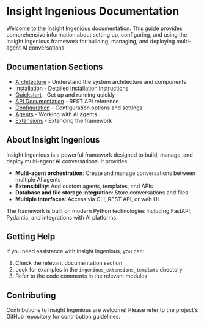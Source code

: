 # Insight Ingenious Documentation

Welcome to the Insight Ingenious documentation. This guide provides comprehensive information about setting up, configuring, and using the Insight Ingenious framework for building, managing, and deploying multi-agent AI conversations.

## Documentation Sections

- [Architecture](./architecture.md) - Understand the system architecture and components
- [Installation](./installation.md) - Detailed installation instructions
- [Quickstart](./quickstart.md) - Get up and running quickly
- [API Documentation](./api.md) - REST API reference
- [Configuration](./configuration.md) - Configuration options and settings
- [Agents](./agents.md) - Working with AI agents
- [Extensions](./extensions.md) - Extending the framework

## About Insight Ingenious

Insight Ingenious is a powerful framework designed to build, manage, and deploy multi-agent AI conversations. It provides:

- **Multi-agent orchestration**: Create and manage conversations between multiple AI agents
- **Extensibility**: Add custom agents, templates, and APIs
- **Database and file storage integration**: Store conversations and files
- **Multiple interfaces**: Access via CLI, REST API, or web UI

The framework is built on modern Python technologies including FastAPI, Pydantic, and integrations with AI platforms.

## Getting Help

If you need assistance with Insight Ingenious, you can:

1. Check the relevant documentation section
2. Look for examples in the `ingenious_extensions_template` directory
3. Refer to the code comments in the relevant modules

## Contributing

Contributions to Insight Ingenious are welcome! Please refer to the project's GitHub repository for contribution guidelines.
